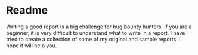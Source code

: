 # Readme
Writing a good report is a big challenge for bug bounty hunters. If you are a beginner, it is very difficult to understand what to write in a report. I have tried to create a collection of some of my original and sample reports. I hope it will help you.

